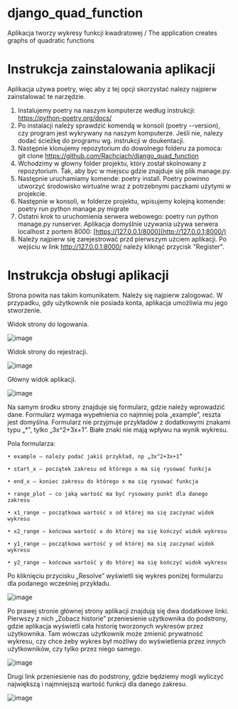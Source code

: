 # django_quad_function
Aplikacja tworzy wykresy funkcji kwadratowej / The application creates graphs of quadratic functions

# Instrukcja zainstalowania aplikacji

Aplikacja używa poetry, więc aby z tej opcji skorzystać nalezy najpierw zainstalować te narzędzie.

1. Instalujemy poetry na naszym komputerze według instrukcji: https://python-poetry.org/docs/
2. Po instalacji należy sprawdzić komendą w konsoli (poetry --version), czy program jest wykrywany na naszym komputerze. Jeśli nie, nalezy dodać ścieżkę do programu wg. instrukcji w doukentacji.  
3. Następnie klonujemy repozytorium do dowolnego folderu za pomoca: git clone https://github.com/Rachciach/django_quad_function
4. Wchodzimy w głowny folder projektu, który został skolnowany z repozytorium. Tak, aby byc w miejscu gdzie znajduje się plik manage.py. 
5. Następnie uruchamiamy komende: poetry install. Poetry powinno utworzyć środowisko wirtualne wraz z potrzebnymi paczkami użytymi w projekcie. 
6. Następnie w konsoli, w folderze projektu, wpisujemy kolejną komende: poetry run python manage.py migrate
7. Ostatni krok to uruchomienia serwera webowego:  poetry run python manage.py runserver. Aplikacja domyślnie uzywania używa serwera localhost z portem 8000: [https://127.0.0.1/8000](http://127.0.0.1:8000/)
8. Należy najpierw się zarejestrować przd pierwszym użciem aplikacji. Po wejściu w link http://127.0.0.1:8000/ należy kliknąć przycisk "Register".

# Instrukcja obsługi aplikacji

Strona powita nas takim komunikatem. Należy się najpierw zalogować. W przypadku, gdy użytkownik nie posiada konta, aplikacja umożliwia mu jego stworzenie. 
      
Widok strony do logowania. 

![image](https://github.com/Rachciach/django_quad_function/assets/73002723/f005923b-486e-43b6-b813-7a4cb3ad8513)

Widok strony do rejestracji. 

![image](https://github.com/Rachciach/django_quad_function/assets/73002723/cb682593-5e04-4eac-9289-9fa9f27b91d7)

Główny widok aplikacji.

![image](https://github.com/Rachciach/django_quad_function/assets/73002723/9b56bccb-74a8-4cd2-b046-2498981e6dee)


Na samym środku strony znajduje się formularz, gdzie należy wprowadzić dane. Formularz wymaga wypełnienia co najmniej pola „example”, reszta jest domyślna. Formularz nie przyjmuje przykładów z dodatkowymi znakami typu „*”, tylko „3x^2+3x+1”. Białe znaki nie mają wpływu na wynik wykresu. 


Pola formularza:

    • example – należy podać jakiś przykład, np „3x^2+3x+1”
      
    • start_x – początek zakresu od którego x ma się rysować funkcja
      
    • end_x – koniec zakresu do którego x ma się rysować funkcja
      
    • range_plot – co jaką wartość ma być rysowany punkt dla danego zakresu
      
    • x1_range – początkowa wartość x od której ma się zaczynać widok wykresu
      
    • x2_range – końcowa wartość x do której ma się kończyć widok wykresu
      
    • y1_range – początkowa wartość y od której ma się zaczynać widok wykresu
      
    • y2_range – końcowa wartość y do której ma się kończyć widok wykresu

Po kliknięciu przycisku „Resolve” wyświetli się wykres poniżej formularzu dla podanego wcześniej przykładu. 

![image](https://github.com/Rachciach/django_quad_function/assets/73002723/50808de5-d672-4f38-bef1-007e184b0a4e)

Po prawej stronie głównej strony aplikacji znajdują się dwa dodatkowe linki. Pierwszy z nich „Zobacz historie” przeniesienie użytkownika do podstrony, gdzie aplikacja wyświetli cała historię tworzonych wykresów przez użytkownika. Tam wówczas użytkownik może zmienić prywatność wykresu, czy chce żeby wykres był możliwy do wyświetlenia przez innych użytkowników, czy tylko przez niego samego. 

![image](https://github.com/Rachciach/django_quad_function/assets/73002723/68307494-8ca7-42ca-a0ca-f6b75e7e8176)

Drugi link przeniesienie nas do podstrony, gdzie będziemy mogli wyliczyć największą i najmniejszą wartość funkcji dla danego zakresu. 

![image](https://github.com/Rachciach/django_quad_function/assets/73002723/371ffda3-2b85-45d0-8e4c-d7ebcd732921)
